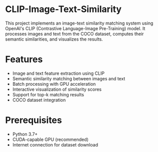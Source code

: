 # CLIP-Image-Text-Similarity
This project implements an image-text similarity matching system using OpenAI's CLIP (Contrastive Language-Image Pre-Training) model. It processes images and text from the COCO dataset, computes their semantic similarities, and visualizes the results.

# Features
  * Image and text feature extraction using CLIP
  * Semantic similarity matching between images and text
  * Batch processing with GPU acceleration
  * Interactive visualization of similarity scores
  * Support for top-k matching results
  * COCO dataset integration

# Prerequisites
  * Python 3.7+
  * CUDA-capable GPU (recommended)
  * Internet connection for dataset download
